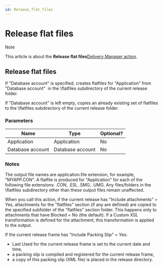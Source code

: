 ```yaml
---
id: Release_flat_files
---
```


# Release flat files



> [!NOTE]
> This article is about the **Release flat files**[Delivery Manager action](/docs/Continuous%20delivery/Delivery%20Manager%20actions%20by%20name).

## **Release flat files**

If "Database account" is specified, creates flatfiles for "Application" from "Database account"  in the \\flatfiles subdirectory of the current release folder.

If "Database account" is left empty, copies an already existing set of flatfiles to the \\flatfiles subdirectory of the current release folder.

### Parameters

|**Name**|**Type**|**Optional?**|
|--------|--------|--------|
|Application|Application|No      |
|Database account|Database account|No      |



### Notes

The output file names are application.file extension, for example, "MYAPP.CON". A flatfile is produced for "Application" for each of the following file extensions: .CON, .ESI, .SMG, .UMG. Any files/folders in the \\flatfiles subdirectory other than these output files remain unaffected.

When you call this action, if the current release has "Include attachments" = Yes, attachments for the "flatfiles" section (if any are defined) are copied to the specified subfolder of the "flatfiles" section folder. This happens only to attachments that have Blocked = No (the default). If a Custom XSL transformation is defined for the attachment, this transformation is applied to the output.

If the current release frame has "Include Packing Slip" = Yes:

- Last Used for the current release frame is set to the current date and time,
- a packing slip is compiled and registered for the current release frame,
- a copy of this packing slip (XML file) is placed in the release directory.
